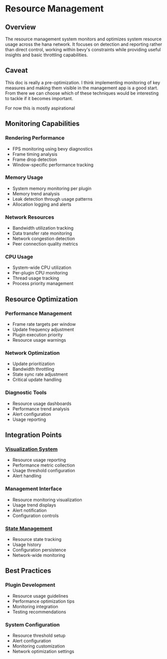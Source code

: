 # Resource Management

## Overview
The resource management system monitors and optimizes system resource usage across the hana network. It focuses on detection and reporting rather than direct control, working within bevy's constraints while providing useful insights and basic throttling capabilities.
## Caveat
This doc is really a pre-optimization. I think implementing monitoring of key measures and making them visible in the management app is a good start. From there we can choose which of these techniques would be interesting to tackle if it becomes important.

For now this is mostly aspirational
## Monitoring Capabilities
### Rendering Performance
- FPS monitoring using bevy diagnostics
- Frame timing analysis
- Frame drop detection
- Window-specific performance tracking
### Memory Usage
- System memory monitoring per plugin
- Memory trend analysis
- Leak detection through usage patterns
- Allocation logging and alerts
### Network Resources
- Bandwidth utilization tracking
- Data transfer rate monitoring
- Network congestion detection
- Peer connection quality metrics
### CPU Usage
- System-wide CPU utilization
- Per-plugin CPU monitoring
- Thread usage tracking
- Process priority management
## Resource Optimization
### Performance Management
- Frame rate targets per window
- Update frequency adjustment
- Plugin execution priority
- Resource usage warnings
### Network Optimization
- Update prioritization
- Bandwidth throttling
- State sync rate adjustment
- Critical update handling
### Diagnostic Tools
- Resource usage dashboards
- Performance trend analysis
- Alert configuration
- Usage reporting
## Integration Points
### [Visualization System](./visualization.md)
- Resource usage reporting
- Performance metric collection
- Usage threshold configuration
- Alert handling
### Management Interface
- Resource monitoring visualization
- Usage trend displays
- Alert notification
- Configuration controls
### [State Management](./state.md)
- Resource state tracking
- Usage history
- Configuration persistence
- Network-wide monitoring
## Best Practices
### Plugin Development
- Resource usage guidelines
- Performance optimization tips
- Monitoring integration
- Testing recommendations
### System Configuration
- Resource threshold setup
- Alert configuration
- Monitoring customization
- Network optimization settings
